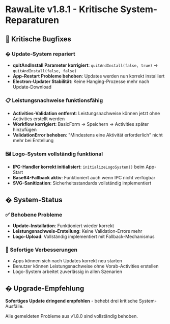 # RawaLite v1.8.1 - Kritische System-Reparaturen

## 🔧 Kritische Bugfixes

### � Update-System repariert
- **quitAndInstall Parameter korrigiert**: `quitAndInstall(false, true)` → `quitAndInstall(false, false)`
- **App-Restart Probleme behoben**: Updates werden nun korrekt installiert
- **Electron-Updater Stabilität**: Keine Hanging-Prozesse mehr nach Update-Download

### 📋 Leistungsnachweise funktionsfähig
- **Activities-Validation entfernt**: Leistungsnachweise können jetzt ohne Activities erstellt werden
- **Workflow korrigiert**: BasicForm → Speichern → Activities später hinzufügen
- **ValidationError behoben**: "Mindestens eine Aktivität erforderlich" nicht mehr bei Erstellung

### 🖼️ Logo-System vollständig funktional
- **IPC-Handler korrekt initialisiert**: `initializeLogoSystem()` beim App-Start
- **Base64-Fallback aktiv**: Funktioniert auch wenn IPC nicht verfügbar
- **SVG-Sanitization**: Sicherheitsstandards vollständig implementiert

## � System-Status

### ✅ Behobene Probleme
- **Update-Installation**: Funktioniert wieder korrekt
- **Leistungsnachweis-Erstellung**: Keine Validation-Errors mehr
- **Logo-Upload**: Vollständig implementiert mit Fallback-Mechanismus

### 🎯 Sofortige Verbesserungen
- Apps können sich nach Updates korrekt neu starten
- Benutzer können Leistungsnachweise ohne Vorab-Activities erstellen
- Logo-System arbeitet zuverlässig in allen Szenarien

## � Upgrade-Empfehlung
**Sofortiges Update dringend empfohlen** - behebt drei kritische System-Ausfälle.

Alle gemeldeten Probleme aus v1.8.0 sind vollständig behoben.